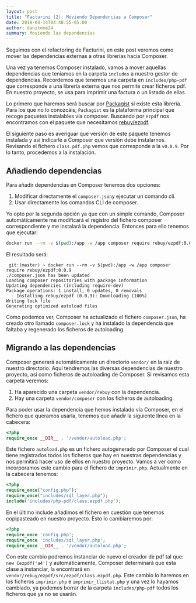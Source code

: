 ```yaml
---
layout: post
title: "Facturini (2): Moviendo Dependencias a Composer"
date: 2019-04-14T04:48:55-05:00
author: danitome24
summary: Moviendo las dependencias 
---
```


Seguimos con el refactoring de Facturini, en este post veremos como mover las dependencias externas a otras librerías hacia Composer.  

Una vez ya tenemos Composer instalado, vamos a mover aquellas dependencias que teníamos en la carpeta `includes` a 
nuestro gestor de dependencias. Recordemos que tenemos una carpeta en `includes/php-pdf` que corresponde a una librería
externa que nos permite crear ficheros pdf. En nuestro proyecto, se usa para imprimir una factura o un listado de ellas.

Lo primero que haremos será buscar por [Packagist](https://packagist.org/) si existe esta librería. Para los que no lo 
conozcáis, `Packagist` es la plataforma principal que recoge paquetes instalables vía composer. Buscando por `ezpdf` nos
encontramos con el paquete que necesitamos [rebuy/ezpdf](https://packagist.org/packages/rebuy/ezpdf). 

El siguiente paso es averiguar que versión de este paquete tenemos instalada y así indicarle a Composer que versión debe
instalarnos. Revisando el fichero `class.pdf.php` vemos que corresponde a la `v0.0.9`. Por lo tanto, procedemos a la
instalación.

## Añadiendo dependencias

Para añadir dependencias en Composer tenemos dos opciones:

1. Modificar directamente el `composer.json`y ejecutar un comando cli. 
1. Usar directamente los comandos CLI de composer.

Yo opto por la segunda opción ya que con un simple comando, Composer automáticamente me modificará el registro del fichero
composer correspondiente y me instalará la dependencia. Entonces para ello tenemos que ejecutar:

```bash
docker run --rm -v $(pwd):/app -w /app composer require rebuy/ezpdf:0.0.9
```

El resultado será:

```
 git:(master) ~ docker run --rm -v $(pwd):/app -w /app composer require rebuy/ezpdf:0.0.9
./composer.json has been updated
Loading composer repositories with package information
Updating dependencies (including require-dev)
Package operations: 1 install, 0 updates, 0 removals
  - Installing rebuy/ezpdf (0.0.9): Downloading (100%)         
Writing lock file
Generating optimized autoload files
```

Como podemos ver, Composer ha actualizado el fichero `composer.json`, ha creado otro llamado `composer.lock` y ha instalado la dependencia que faltaba y regenerado
los ficheros de autoloading.

## Migrando a las dependencias

Composer generará automáticamente un directorio `vendor/` en la raiz de nuestro directorio. Aquí tendremos las diversas 
dependencias de nuestro proyecto, así como ficheros de autoloading de Composer. Si revisamos esta carpeta veremos:

1. Ha aparecido una carpeta `vendor/rebuy` con la dependencia.
1. Hay una carpeta `vendor/composer` con los ficheros de autoloading.

Para poder usar la dependencia que hemos instalado vía Composer, en el fichero que queramos usarla, tenemos que añadir 
la siguiente línea en la cabecera:

```php
<?php
require_once __DIR__ . '/vendor/autoload.php';
```

Este fichero `autoload.php` es un fichero autogenerado por Composer el cual tiene registrados todos los ficheros que hay
en nuestras dependencias y nos permitirá hacer uso de ellos en nuestro proyecto. Vamos a ver como incorporamos este cambio
para el fichero de `imprimir.php`. Actualmente en la cabecera tenemos:

```php
<?php
require_once("config.php");
require_once("includes/sql_layer.php");
include('includes/php-pdf/class.ezpdf.php');
```

En el último include añadimos el fichero en cuestión que tenemos copipasteado en nuestro proyecto. Esto lo cambiaremos por:

```php
<?php
require_once 'config.php';
require_once 'includes/sql_layer.php';
require_once __DIR__ . '/vendor/autoload.php';
```

Con este cambio podremos instanciar de nuevo el creador de pdf tal que: `new Cezpdf('a4')` y automáticamente, Composer 
determinará que esta clase a instanciar, la encontrará en `vendor/rebuy/ezpdf/src/ezpdf/class.ezpdf.php`. Este cambio lo
haremos en los ficheros `imprimir.php` e `imprimir_llistat.php` y una vez lo hayamos cambiado, ya podemos borrar de la 
carpeta `includes/php-pdf` todos los ficheros que ya no se usarán.
